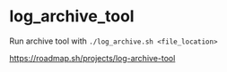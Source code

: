 # log_archive_tool
Run archive tool with ```./log_archive.sh <file_location>```

https://roadmap.sh/projects/log-archive-tool